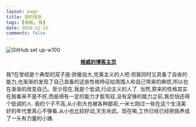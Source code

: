 ```yaml
---
layout: page
title: 我的信息
tags: [根威, 我]
date: 2016-12-15
comments: false
---
```


![GitHub set up-w100](https://github.com/assets/img/headimg.png)<center><a href="http://www.yanggenwei.com"><b>根威的博客主页</b></a> </center>

我?在曾经是个典型的双子座:骄傲自大,完美主义的人吧.但我同时又具备了自省的能力,也渐渐的发现了自己具备的这些性格特征给周围人和自己带来的麻烦,所以也在渐渐的改变自己。至少现在,我是个低调,行动主义的人了.
当然,原来的性格其实在我看来不是不好,而是得有一定的能力才能驾驭,没有足够的能力之前,我恐怕还得个低调的人.
我的个子不高,从小到大也被各种鄙视,一米七刚过一些在这个生活美好的年代里真心不够看.从小也比较好动,天生尚武。现在嘛,工作已经已经把我养成了一头有力量的小猪.

